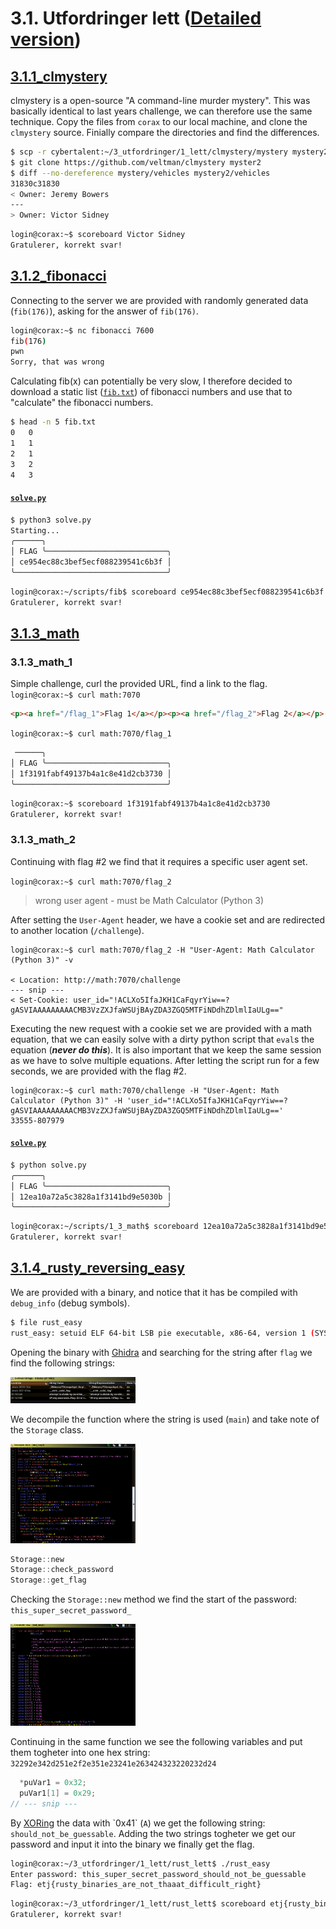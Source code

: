 # 3.1. Utfordringer lett ([Detailed version](./DETAILED.md))

## [3.1.1_clmystery](./clmystery)
clmystery is a open-source "A command-line murder mystery". This was basically identical to last years challenge, we can therefore use the same technique. Copy the files from `corax` to our local machine, and clone the `clmystery` source. Finially compare the directories and find the differences. 

```sh
$ scp -r cybertalent:~/3_utfordringer/1_lett/clmystery/mystery mystery2
$ git clone https://github.com/veltman/clmystery myster2
$ diff --no-dereference mystery/vehicles mystery2/vehicles
31830c31830
< Owner: Jeremy Bowers
---
> Owner: Victor Sidney
```

```sh
login@corax:~$ scoreboard Victor Sidney
Gratulerer, korrekt svar!
```

## [3.1.2_fibonacci](./fibonacci)
Connecting to the server we are provided with randomly generated data (`fib(176)`), asking for the answer of `fib(176)`.

```sh
login@corax:~$ nc fibonacci 7600
fib(176)
pwn
Sorry, that was wrong
```

Calculating fib(x) can potentially be very slow, I therefore decided to download a static list ([`fib.txt`](./fib.txt)) of fibonacci numbers and use that to "calculate" the fibonacci numbers.
```sh
$ head -n 5 fib.txt
0 	0
1 	1
2 	1
3 	2
4 	3
```

#### [`solve.py`](./fibonacci/solve.py)

```sh
$ python3 solve.py
Starting...
╭──────╮
│ FLAG ╰───────────────────────────╮
│ ce954ec88c3bef5ecf088239541c6b3f │
╰──────────────────────────────────╯
```

```sh
login@corax:~/scripts/fib$ scoreboard ce954ec88c3bef5ecf088239541c6b3f
Gratulerer, korrekt svar!
```

## [3.1.3_math](./math)
### 3.1.3_math_1
Simple challenge, curl the provided URL, find a link to the flag.
`login@corax:~$ curl math:7070`
```html
<p><a href="/flag_1">Flag 1</a></p><p><a href="/flag_2">Flag 2</a></p>
```
`login@corax:~$ curl math:7070/flag_1`
```html
 ──────╮
│ FLAG ╰───────────────────────────╮
│ 1f3191fabf49137b4a1c8e41d2cb3730 │
╰──────────────────────────────────╯
```

```sh
login@corax:~$ scoreboard 1f3191fabf49137b4a1c8e41d2cb3730
Gratulerer, korrekt svar!
```

### 3.1.3_math_2

Continuing with flag #2 we find that it requires a specific user agent set.

`login@corax:~$ curl math:7070/flag_2`

> wrong user agent - must be Math Calculator (Python 3)

After setting the `User-Agent` header, we have a cookie set and are redirected to another location (`/challenge`).
```shell
login@corax:~$ curl math:7070/flag_2 -H "User-Agent: Math Calculator (Python 3)" -v

< Location: http://math:7070/challenge
--- snip ---
< Set-Cookie: user_id="!ACLXo5IfaJKH1CaFqyrYiw==?gASVIAAAAAAAAACMB3VzZXJfaWSUjBAyZDA3ZGQ5MTFiNDdhZDlmlIaULg=="
```

Executing the new request with a cookie set we are provided with a math equation, that we can easily solve with a dirty python script that `eval`s the equation (**_never do this_**). It is also important that we keep the same session as we have to solve multiple equations. After letting the script run for a few seconds, we are provided with the flag #2.
```shell
login@corax:~$ curl math:7070/challenge -H "User-Agent: Math Calculator (Python 3)" -H 'user_id="!ACLXo5IfaJKH1CaFqyrYiw==?gASVIAAAAAAAAACMB3VzZXJfaWSUjBAyZDA3ZGQ5MTFiNDdhZDlmlIaULg=='
33555-807979
```

#### [`solve.py`](./math/solve.py)

```sh
$ python solve.py
╭──────╮
│ FLAG ╰───────────────────────────╮
│ 12ea10a72a5c3828a1f3141bd9e5030b │
╰──────────────────────────────────╯
```

```sh
login@corax:~/scripts/1_3_math$ scoreboard 12ea10a72a5c3828a1f3141bd9e5030b
Gratulerer, korrekt svar!
```



## [3.1.4_rusty_reversing_easy](./rust_lett)
We are provided with a binary, and notice that it has be compiled with `debug_info` (debug symbols).
```sh
$ file rust_easy
rust_easy: setuid ELF 64-bit LSB pie executable, x86-64, version 1 (SYSV), dynamically linked, BuildID[sha1]=802d5f1d534235f77ae80115570e6efc5260f107, with debug_info, not stripped
```
Opening the binary with [Ghidra](https://ghidra-sre.org/) and searching for the string after `flag` we find the following strings:

<img src="https://raw.githubusercontent.com/mklarz/ctf-writeups/main/2020/etterretningstjenesten/cybertalent-winter/3_utfordringer/1_lett/rust_lett/screenshots/b211a6b1a5c647848b5ceeef31187c7c.png" width="200">

We decompile the function where the string is used (`main`) and take note of the `Storage` class.

<img src="https://raw.githubusercontent.com/mklarz/ctf-writeups/main/2020/etterretningstjenesten/cybertalent-winter/3_utfordringer/1_lett/rust_lett/screenshots/47b0f0f0c16a473680a1609914a65b5d.png" width="200">

```c
Storage::new
Storage::check_password
Storage::get_flag
```
Checking the `Storage::new` method we find the start of the password: `this_super_secret_password_`

<img src="https://raw.githubusercontent.com/mklarz/ctf-writeups/main/2020/etterretningstjenesten/cybertalent-winter/3_utfordringer/1_lett/rust_lett/screenshots/b071ac6e58ed43b485955f1929179dcb.png" width="200">

Continuing in the same function we see the following variables and put them togheter into one hex string: `32292e342d251e2f2e351e23241e263424323220232d24`
```c
  *puVar1 = 0x32;
  puVar1[1] = 0x29;
// --- snip ---
```

By [XORing](https://gchq.github.io/CyberChef/#recipe=From_Hex('Auto')XOR(%7B'option':'Hex','string':'41'%7D,'Standard',false)&input=MzIyOTJlMzQyZDI1MWUyZjJlMzUxZTIzMjQxZTI2MzQyNDMyMzIyMDIzMmQyNA) the data with `0x41` (`A`) we get the following string: `should_not_be_guessable`. Adding the two strings togheter we get our password and input it into the binary we finally get the flag.

```sh
login@corax:~/3_utfordringer/1_lett/rust_lett$ ./rust_easy
Enter password: this_super_secret_password_should_not_be_guessable
Flag: etj{rusty_binaries_are_not_thaaat_difficult_right}
```

```sh
login@corax:~/3_utfordringer/1_lett/rust_lett$ scoreboard etj{rusty_binaries_are_not_thaaat_difficult_right}
Gratulerer, korrekt svar!
```

